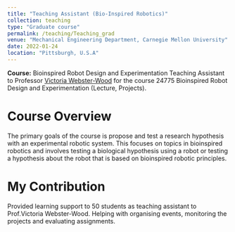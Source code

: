```yaml
---
title: "Teaching Assistant (Bio-Inspired Robotics)"
collection: teaching
type: "Graduate course"
permalink: /teaching/Teaching_grad
venue: "Mechanical Engineering Department, Carnegie Mellon University"
date: 2022-01-24
location: "Pittsburgh, U.S.A"
---
```


**Course:** Bioinspired Robot Design and Experimentation
Teaching Assistant to Professor [Victoria Webster-Wood](https://www.meche.engineering.cmu.edu/directory/bios/webster-wood-victoria.html) for the course 24775 Bioinspired Robot Design and Experimentation (Lecture, Projects).

Course Overview
======
The primary goals of the course is propose and test a research hypothesis with an experimental robotic system. This focuses on topics in bioinspired robotics and involves testing a biological hypothesis using a robot or testing a hypothesis about the robot that is based on bioinspired robotic principles. 


My Contribution
======

Provided learning support to 50 students as teaching assistant to Prof.Victoria Webster-Wood. Helping with organising events, monitoring the projects and evaluating assignments. 
